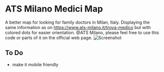 # ATS Milano Medici Map
A better map for looking for family doctors in Milan, Italy. Displaying the same information as on https://www.ats-milano.it/trova-medico but with colored dots for easier orientation. @ATS Milano, please feel free to use this code or parts of it on the official web page. 
![Screenshot](https://github.com/user-attachments/assets/dbf9e331-8b2b-4df1-8aaa-fb0a102c45b9)

## To Do 
- make it mobile friendly
